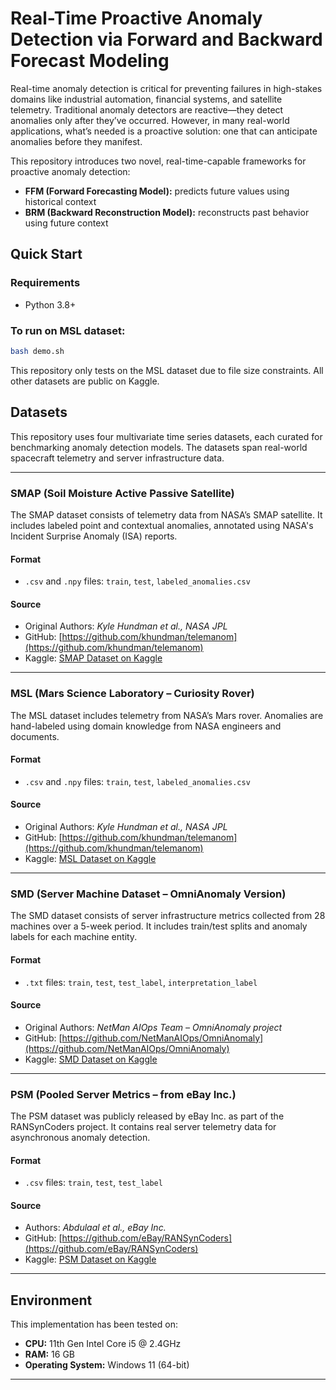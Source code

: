 # Real-Time Proactive Anomaly Detection via Forward and Backward Forecast Modeling

Real-time anomaly detection is critical for preventing failures in high-stakes domains like industrial automation, financial systems, and satellite telemetry. Traditional anomaly detectors are reactive—they detect anomalies only after they’ve occurred. However, in many real-world applications, what’s needed is a proactive solution: one that can anticipate anomalies before they manifest.

This repository introduces two novel, real-time-capable frameworks for proactive anomaly detection:
- **FFM (Forward Forecasting Model):** predicts future values using historical context
- **BRM (Backward Reconstruction Model):** reconstructs past behavior using future context

## Quick Start

### Requirements

- Python 3.8+
    
### To run on MSL dataset:

```bash
bash demo.sh 
```

This repository only tests on the MSL dataset due to file size constraints. All other datasets are public on Kaggle.

## Datasets 

This repository uses four multivariate time series datasets, each curated for benchmarking anomaly detection models. The datasets span real-world spacecraft telemetry and server infrastructure data.

---

### SMAP (Soil Moisture Active Passive Satellite)

The SMAP dataset consists of telemetry data from NASA’s SMAP satellite. It includes labeled point and contextual anomalies, annotated using NASA's Incident Surprise Anomaly (ISA) reports.

#### Format
- `.csv` and `.npy` files: `train`, `test`, `labeled_anomalies.csv`

#### Source 
- Original Authors: *Kyle Hundman et al., NASA JPL*
- GitHub: [https://github.com/khundman/telemanom](https://github.com/khundman/telemanom)
- Kaggle: [SMAP Dataset on Kaggle](https://www.kaggle.com/datasets/patrickfleith/nasa-anomaly-detection-dataset-smap-msl)

---

### MSL (Mars Science Laboratory – Curiosity Rover)

The MSL dataset includes telemetry from NASA’s Mars rover. Anomalies are hand-labeled using domain knowledge from NASA engineers and documents.

#### Format
- `.csv` and `.npy` files: `train`, `test`, `labeled_anomalies.csv`

#### Source 
- Original Authors: *Kyle Hundman et al., NASA JPL*
- GitHub: [https://github.com/khundman/telemanom](https://github.com/khundman/telemanom)
- Kaggle: [MSL Dataset on Kaggle](https://www.kaggle.com/datasets/patrickfleith/nasa-anomaly-detection-dataset-smap-msl)

---

### SMD (Server Machine Dataset – OmniAnomaly Version)

The SMD dataset consists of server infrastructure metrics collected from 28 machines over a 5-week period. It includes train/test splits and anomaly labels for each machine entity.

#### Format
- `.txt` files: `train`, `test`, `test_label`, `interpretation_label`

#### Source 
- Original Authors: *NetMan AIOps Team – OmniAnomaly project*
- GitHub: [https://github.com/NetManAIOps/OmniAnomaly](https://github.com/NetManAIOps/OmniAnomaly)
- Kaggle: [SMD Dataset on Kaggle](https://www.kaggle.com/datasets/mgusat/smd-onmiad)

---

### PSM (Pooled Server Metrics – from eBay Inc.)

The PSM dataset was publicly released by eBay Inc. as part of the RANSynCoders project. It contains real server telemetry data for asynchronous anomaly detection.

#### Format
- `.csv` files: `train`, `test`, `test_label`

#### Source 
- Authors: *Abdulaal et al., eBay Inc.*
- GitHub: [https://github.com/eBay/RANSynCoders](https://github.com/eBay/RANSynCoders)
- Kaggle: [PSM Dataset on Kaggle](https://www.kaggle.com/datasets/ljolm08/pooled-server-metrics-psm)

---

## Environment

This implementation has been tested on:

- **CPU:** 11th Gen Intel Core i5 @ 2.4GHz  
- **RAM:** 16 GB  
- **Operating System:** Windows 11 (64-bit)

---

